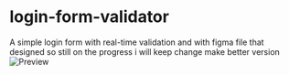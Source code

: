 # login-form-validator
A simple login form with real-time validation and with figma file that designed so still on the progress i will keep change make better version
![Preview](./Images/screenshot.png)
